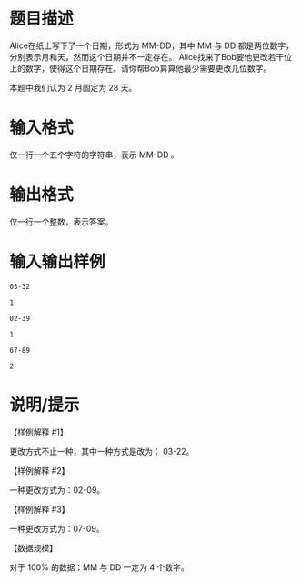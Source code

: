 # 题目描述

Alice在纸上写下了一个日期，形式为 $\text{MM-DD}$，其中 $\text{MM}$ 与 $\text{DD}$ 都是两位数字，分别表示月和天，然而这个日期并不一定存在。 Alice找来了Bob要他更改若干位上的数字，使得这个日期存在。请你帮Bob算算他最少需要更改几位数字。

本题中我们认为 $2$ 月固定为 $28$ 天。

# 输入格式

仅一行一个五个字符的字符串，表示 $\text{MM-DD}$ 。

# 输出格式

仅一行一个整数，表示答案。

# 输入输出样例

```input1
03-32
```

```output1
1
```

```input2
02-39
```

```output2
1
```

```input3
67-89
```

```output3
2
```

# 说明/提示

【样例解释 #1】

更改方式不止一种，其中一种方式是改为： $\text{03-22}$。

【样例解释 #2】

一种更改方式为：$\text{02-09}$。

【样例解释 #3】

一种更改方式为：$\text{07-09}$。

【数据规模】

对于 $100\%$ 的数据：$\text{MM}$ 与 $\text{DD}$ 一定为 $4$ 个数字。
